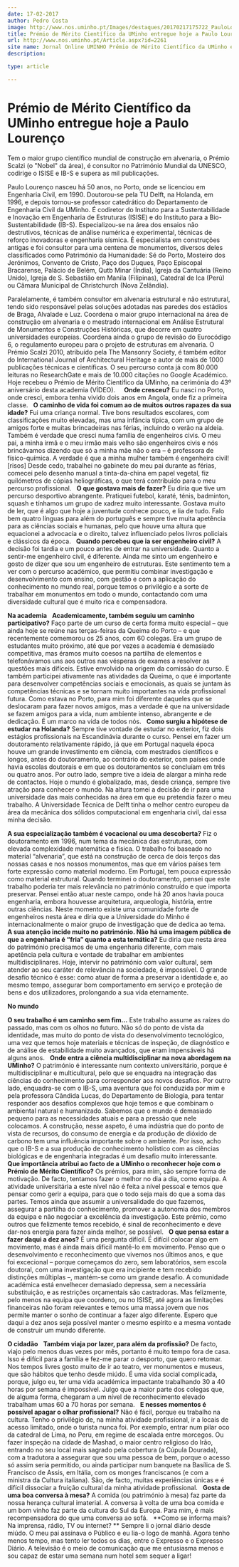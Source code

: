 ```yaml
---
date: 17-02-2017
author: Pedro Costa
image: http://www.nos.uminho.pt/Images/destaques/20170217175722_PauloLourenco2.jpg
title: Prémio de Mérito Científico da UMinho entregue hoje a Paulo Lourenço
url: http://www.nos.uminho.pt/Article.aspx?id=2261
site name: Jornal Online UMINHO Prémio de Mérito Científico da UMinho entregue hoje a Paulo Lourenço
description: 

type: article

---
```

# Prémio de Mérito Científico da UMinho entregue hoje a Paulo Lourenço


  

Tem o maior grupo científico mundial de construção em alvenaria, o Prémio Scalzi (o "Nobel" da área), é consultor no Património Mundial da UNESCO, codirige o ISISE e IB-S e supera as mil publicações.

Paulo Lourenço nasceu há 50 anos, no Porto, onde se licenciou em Engenharia Civil, em 1990. Doutorou-se pela TU Delft, na Holanda, em 1996, e depois tornou-se professor catedrático do Departamento de Engenharia Civil da UMinho. É codiretor do Instituto para a Sustentabilidade e Inovação em Engenharia de Estruturas (ISISE) e do Instituto para a Bio-Sustentabilidade (IB-S). Especializou-se na área dos ensaios não destrutivos, técnicas de análise numérica e experimental, técnicas de reforço inovadoras e engenharia sísmica. É especialista em construções antigas e foi consultor para uma centena de monumentos, diversos deles classificados como Património da Humanidade: Sé do Porto, Mosteiro dos Jerónimos, Convento de Cristo, Paço dos Duques, Paço Episcopal Bracarense, Palácio de Belém, Qutb Minar (Índia), Igreja da Cantuária (Reino Unido), Igreja de S. Sebastião em Manila (Filipinas), Catedral de Ica (Perú) ou Câmara Municipal de Christchurch (Nova Zelândia).

Paralelamente, é também consultor em alvenaria estrutural e não estrutural, tendo sido responsável pelas soluções adotadas nas paredes dos estádios de Braga, Alvalade e Luz. Coordena o maior grupo internacional na área de construção em alvenaria e o mestrado internacional em Análise Estrutural de Monumentos e Construções Históricas, que decorre em quatro universidades europeias. Coordena ainda o grupo de revisão do Eurocódigo 6, o regulamento europeu para o projeto de estruturas em alvenaria. O Prémio Scalzi 2010, atribuído pela The Mansonry Society, é também editor do International Journal of Architectural Heritage e autor de mais de 1000 publicações técnicas e científicas. O seu percurso conta já com 80.000 leituras no ResearchGate e mais de 10.000 citações no Google Académico. Hoje recebeu o Prémio de Mérito Científico da UMinho, na cerimónia do 43º aniversário desta academia (VÍDEO).
 
 
**Onde cresceu?** 
Eu nasci no Porto, onde cresci, embora tenha vivido dois anos em Angola, onde fiz a primeira classe.
 
**O caminho de vida foi comum ao de muitos outros rapazes da sua idade?** 
Fui uma criança normal. Tive bons resultados escolares, com classificações muito elevadas, mas uma infância típica, com um grupo de amigos forte e muitas brincadeiras nas férias, incluindo o verão na aldeia. Também é verdade que cresci numa família de engenheiros civis. O meu pai, a minha irmã e o meu irmão mais velho são engenheiros civis e nós brincávamos dizendo que só a minha mãe não o era – é professora de físico-química. A verdade é que a minha mulher também é engenheira civil! [risos] Desde cedo, trabalhei no gabinete do meu pai durante as férias, comecei pelo desenho manual a tinta-da-china em papel vegetal, fiz quilómetros de cópias heliográficas, o que terá contribuído para o meu percurso profissional.
 
**O que gostava mais de fazer?** 
Eu diria que tive um percurso desportivo abrangente. Pratiquei futebol, karaté, ténis, badminton, squash e tínhamos um grupo de xadrez muito interessante. Gostava muito de ler, que é algo que hoje a juventude conhece pouco, e lia de tudo. Falo bem quatro línguas para além do português e sempre tive muita apetência para as ciências sociais e humanas, pelo que houve uma altura que equacionei a advocacia e o direito, talvez influenciado pelos livros policiais e clássicos da época.
 
**Quando percebeu que ia ser engenheiro civil?** 
A decisão foi tardia e um pouco antes de entrar na universidade. Quanto a sentir-me engenheiro civil, é diferente. Ainda me sinto um engenheiro e gosto de dizer que sou um engenheiro de estruturas. Este sentimento tem a ver com o percurso académico, que permitiu combinar investigação e desenvolvimento com ensino, com gestão e com a aplicação do conhecimento no mundo real, porque temos o privilégio e a sorte de trabalhar em monumentos em todo o mundo, contactando com uma diversidade cultural que é muito rica e compensadora.
 

**Na academia** 
 
**Academicamente, também seguiu um caminho participativo?** 
Faço parte de um curso de certa forma muito especial – que ainda hoje se reúne nas terças-feiras da Queima do Porto – e que recentemente comemorou os 25 anos, com 60 colegas. Era um grupo de estudantes muito próximo, até que por vezes a academia é demasiado competitiva, mas éramos muito coesos na partilha de elementos e telefonávamos uns aos outros nas vésperas de exames a resolver as questões mais difíceis. Estive envolvido na origem da comissão do curso. E também participei ativamente nas atividades da Queima, o que é importante para desenvolver competências sociais e emocionais, as quais se juntam às competências técnicas e se tornam muito importantes na vida profissional futura. Como estava no Porto, para mim foi diferente daqueles que se deslocaram para fazer novos amigos, mas a verdade é que na universidade se fazem amigos para a vida, num ambiente intenso, abrangente e de dedicação. É um marco na vida de todos nós.
 
**Como surgiu a hipótese de estudar na Holanda?** 
Sempre tive vontade de estudar no exterior, fiz dois estágios profissionais na Escandinávia durante o curso. Pensei em fazer um doutoramento relativamente rápido, já que em Portugal naquela época houve um grande investimento em ciência, com mestrados científicos e longos, antes do doutoramento, ao contrário do exterior, com países onde havia escolas doutorais e em que os doutoramentos se concluíam em três ou quatro anos. Por outro lado, sempre tive a ideia de alargar a minha rede de contactos. Hoje o mundo é globalizado, mas, desde criança, sempre tive atração para conhecer o mundo. Na altura tomei a decisão de ir para uma universidade das mais conhecidas na área em que eu pretendia fazer o meu trabalho. A Universidade Técnica de Delft tinha o melhor centro europeu da área da mecânica dos sólidos computacional em engenharia civil, daí essa minha decisão.

**A sua especialização também é vocacional ou uma descoberta?** 
Fiz o doutoramento em 1996, num tema da mecânica das estruturas, com elevada complexidade matemática e física. O trabalho foi baseado no material “alvenaria”, que está na construção de cerca de dois terços das nossas casas e nos nossos monumentos, mas que em vários países tem forte expressão como material moderno. Em Portugal, tem pouca expressão como material estrutural. Quando terminei o doutoramento, pensei que este trabalho poderia ter mais relevância no património construído e que importa preservar. Pensei então atuar neste campo, onde há 20 anos havia pouca engenharia, embora houvesse arquitetura, arqueologia, história, entre outras ciências. Neste momento existe uma comunidade forte de engenheiros nesta área e diria que a Universidade do Minho é internacionalmente o maior grupo de investigação que de dedica ao tema.
 
**A sua atenção incide muito no património. Não há uma imagem pública de que a engenharia é “fria” quanto a esta temática?** 
Eu diria que nesta área do património precisamos de uma engenharia diferente, com mais apetência pela cultura e vontade de trabalhar em ambientes multidisciplinares. Hoje, intervir no património com valor cultural, sem atender ao seu caráter de relevância na sociedade, é impossível. O grande desafio técnico é esse: como atuar de forma a preservar a identidade e, ao mesmo tempo, assegurar bom comportamento em serviço e proteção de bens e dos utilizadores, prolongando a sua vida eternamente.
 

**No mundo** 

**O seu trabalho é um caminho sem fim…** 
Este trabalho assume as raízes do passado, mas com os olhos no futuro. Não só do ponto de vista da identidade, mas muito do ponto de vista do desenvolvimento tecnológico, uma vez que temos hoje materiais e técnicas de inspeção, de diagnóstico e de análise de estabilidade muito avançados, que eram impensáveis há alguns anos.
 
**Onde entra a ciência multidisciplinar na nova abordagem na UMinho?** 
O património é interessante num contexto universitário, porque é multidisciplinar e multicultural, pelo que se enquadra na integração das ciências do conhecimento para corresponder aos novos desafios. Por outro lado, enquadra-se com o IB-S, uma aventura que foi conduzida por mim e pela professora Cândida Lucas, do Departamento de Biologia, para tentar responder aos desafios complexos que hoje temos e que combinam o ambiental natural e humanizado. Sabemos que o mundo é demasiado pequeno para as necessidades atuais e para a pressão que nele colocamos. A construção, nesse aspeto, é uma indústria que do ponto de vista de recursos, do consumo de energia e da produção de dióxido de carbono tem uma influência importante sobre o ambiente. Por isso, acho que o IB-S e a sua produção de conhecimento holístico com as ciências biológicas e de engenharia integradas é um desafio muito interessante.
 
**Que importância atribui ao facto de a UMinho o reconhecer hoje com o Prémio de Mérito Científico?** 
Os prémios, para mim, são sempre forma de motivação. De facto, tentamos fazer o melhor no dia a dia, como equipa. A atividade universitária a este nível não é feita a nível pessoal e temos que pensar como gerir a equipa, para que o todo seja mais do que a soma das partes. Temos ainda que assumir a universalidade do que fazemos, assegurar a partilha do conhecimento, promover a autonomia dos membros da equipa e não negociar a excelência da investigação. Este prémio, como outros que felizmente temos recebido, é sinal de reconhecimento e deve dar-nos energia para fazer ainda melhor, se possível.
 
**O que pensa estar a fazer daqui a dez anos?** 
É uma pergunta difícil. É difícil colocar algo em movimento, mas é ainda mais difícil mantê-lo em movimento. Penso que o desenvolvimento e reconhecimento que vivemos nos últimos anos, e que foi excecional – porque começamos do zero, sem laboratórios, sem escola doutoral, com uma investigação que era incipiente e tem recebido distinções múltiplas –, mantém-se como um grande desafio. A comunidade académica está envelhecer demasiado depressa, sem a necessária substituição, e as restrições orçamentais são castradoras. Mas felizmente, pelo menos na equipa que coordeno, ou no ISISE, até agora as limitações financeiras não foram relevantes e temos uma massa jovem que nos permite manter o sonho de continuar a fazer algo diferente. Espero que daqui a dez anos seja possível manter o mesmo espírito e a mesma vontade de construir um mundo diferente.

**O cidadão** 
 
**Também viaja por lazer, para além da profissão?** 
De facto, viajo pelo menos duas vezes por mês, portanto é muito tempo fora de casa. Isso é difícil para a família e fez-me parar o desporto, que quero retomar. Nos tempos livres gosto muito de ir ao teatro, ver monumentos e museus, que são hábitos que tenho desde miúdo. É uma vida social complicada, porque, julgo eu, ter uma vida académica impactante trabalhando 30 a 40 horas por semana é impossível. Julgo que a maior parte dos colegas que, de alguma forma, chegaram a um nível de reconhecimento elevado trabalham umas 60 a 70 horas por semana.
 
**E nesses momentos é possível apagar o olhar profissional?** 
Não é fácil, porque eu trabalho na cultura. Tenho o privilégio de, na minha atividade profissional, ir a locais de acesso limitado, onde o turista nunca foi. Por exemplo, entrar num pilar oco da catedral de Lima, no Peru, em regime de escalada entre morcegos. Ou fazer inspeção na cidade de Mashad, o maior centro religioso do Irão, entrando no seu local mais sagrado pela cobertura (a Cúpula Dourada), com a tradutora a assegurar que sou uma pessoa de bem, porque o acesso só assim seria permitido, ou ainda participar num banquete na Basílica de S. Francisco de Assis, em Itália, com os monges franciscanos (e com a ministra da Cultura italiana). São, de facto, muitas experiências únicas e é difícil dissociar a fruição cultural da minha atividade profissional.
 
**Gosta de uma boa conversa à mesa?** 
A comida (ou património à mesa) faz parte da nossa herança cultural imaterial. A conversa à volta de uma boa comida e um bom vinho faz parte da cultura do Sul da Europa. Para mim, é mais recompensadora do que uma conversa ao sofá.
 
**Como se informa mais? Na imprensa, rádio, TV ou internet? ** 
Sempre li o jornal diário desde miúdo. O meu pai assinava o Público e eu lia-o logo de manhã. Agora tenho menos tempo, mas tento ler todos os dias, entre o Expresso e o Expresso Diário. A televisão é o meio de comunicação que me entusiasma menos e sou capaz de estar uma semana num hotel sem sequer a ligar!
 

